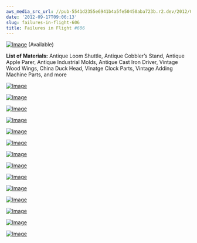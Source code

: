 ```yaml
---
aws_media_src_url: //pub-5541d2355e6941b4a5fe50450aba723b.r2.dev/2012/09/failuresinflight606-back.jpg
date: '2012-09-17T09:06:13'
slug: failures-in-flight-606
title: Failures in Flight #606
---
```


 [![Image](//pub-5541d2355e6941b4a5fe50450aba723b.r2.dev/2012/09/failuresinflight606-back.jpg?w=487)](//pub-5541d2355e6941b4a5fe50450aba723b.r2.dev/2012/09/failuresinflight606-back.jpg) (Available)

 **List of Materials:** Antique Loom Shuttle, Antique Cobbler’s Stand, Antique Apple Parer, Antique Industrial Molds, Antique Cast Iron Driver, Vintage Wood Wings, China Duck Head, Vinatge Clock Parts, Vintage Adding Machine Parts, and more

 [![Image](//pub-5541d2355e6941b4a5fe50450aba723b.r2.dev/2012/09/failuresinflight606-left.jpg?w=487)](//pub-5541d2355e6941b4a5fe50450aba723b.r2.dev/2012/09/failuresinflight606-left.jpg)

 [![Image](//pub-5541d2355e6941b4a5fe50450aba723b.r2.dev/2012/09/failuresinflight606-wing.jpg?w=487)](//pub-5541d2355e6941b4a5fe50450aba723b.r2.dev/2012/09/failuresinflight606-wing.jpg)

 [![Image](//pub-5541d2355e6941b4a5fe50450aba723b.r2.dev/2012/09/failuresinflight606-crank-top.jpg?w=487)](//pub-5541d2355e6941b4a5fe50450aba723b.r2.dev/2012/09/failuresinflight606-crank-top.jpg)

 [![Image](//pub-5541d2355e6941b4a5fe50450aba723b.r2.dev/2012/09/failuresinflight606-mid.jpg?w=487)](//pub-5541d2355e6941b4a5fe50450aba723b.r2.dev/2012/09/failuresinflight606-mid.jpg)

 [![Image](//pub-5541d2355e6941b4a5fe50450aba723b.r2.dev/2012/09/failuresinflight606-front.jpg?w=487)](//pub-5541d2355e6941b4a5fe50450aba723b.r2.dev/2012/09/failuresinflight606-front.jpg)

 [![Image](//pub-5541d2355e6941b4a5fe50450aba723b.r2.dev/2012/09/failuresinflight606-pilot-angle.jpg?w=487)](//pub-5541d2355e6941b4a5fe50450aba723b.r2.dev/2012/09/failuresinflight606-pilot-angle.jpg)

 [![Image](//pub-5541d2355e6941b4a5fe50450aba723b.r2.dev/2012/09/failuresinflight606-pilot-front.jpg?w=487)](//pub-5541d2355e6941b4a5fe50450aba723b.r2.dev/2012/09/failuresinflight606-pilot-front.jpg)

 [![Image](//pub-5541d2355e6941b4a5fe50450aba723b.r2.dev/2012/09/failuresinflight606-pilot-top.jpg?w=487)](//pub-5541d2355e6941b4a5fe50450aba723b.r2.dev/2012/09/failuresinflight606-pilot-top.jpg)

 [![Image](//pub-5541d2355e6941b4a5fe50450aba723b.r2.dev/2012/09/failuresinflight606-top.jpg?w=487)](//pub-5541d2355e6941b4a5fe50450aba723b.r2.dev/2012/09/failuresinflight606-top.jpg)

 [![Image](//pub-5541d2355e6941b4a5fe50450aba723b.r2.dev/2012/09/failuresinflight606-above.jpg?w=487)](//pub-5541d2355e6941b4a5fe50450aba723b.r2.dev/2012/09/failuresinflight606-above.jpg)

 [![Image](//pub-5541d2355e6941b4a5fe50450aba723b.r2.dev/2012/09/failuresinflight606-crank.jpg?w=487)](//pub-5541d2355e6941b4a5fe50450aba723b.r2.dev/2012/09/failuresinflight606-crank.jpg)

 [![Image](//pub-5541d2355e6941b4a5fe50450aba723b.r2.dev/2012/09/failuresinflight606-full.jpg?w=487)](//pub-5541d2355e6941b4a5fe50450aba723b.r2.dev/2012/09/failuresinflight606-full.jpg)

 [![Image](//pub-5541d2355e6941b4a5fe50450aba723b.r2.dev/2012/09/failuresinflight606-pilot.jpg?w=487)](//pub-5541d2355e6941b4a5fe50450aba723b.r2.dev/2012/09/failuresinflight606-pilot.jpg)

 [![Image](//pub-5541d2355e6941b4a5fe50450aba723b.r2.dev/2012/09/failuresinflight606-rev.jpg?w=487)](//pub-5541d2355e6941b4a5fe50450aba723b.r2.dev/2012/09/failuresinflight606-rev.jpg)